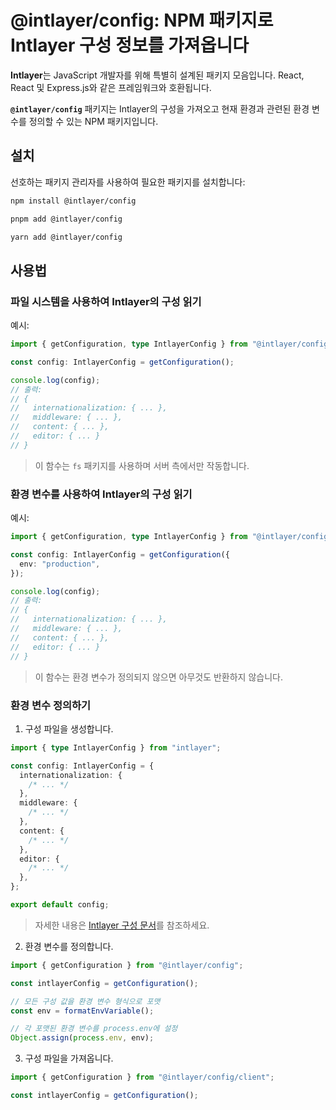 # @intlayer/config: NPM 패키지로 Intlayer 구성 정보를 가져옵니다

**Intlayer**는 JavaScript 개발자를 위해 특별히 설계된 패키지 모음입니다. React, React 및 Express.js와 같은 프레임워크와 호환됩니다.

**`@intlayer/config`** 패키지는 Intlayer의 구성을 가져오고 현재 환경과 관련된 환경 변수를 정의할 수 있는 NPM 패키지입니다.

## 설치

선호하는 패키지 관리자를 사용하여 필요한 패키지를 설치합니다:

```bash packageManager="npm"
npm install @intlayer/config
```

```bash packageManager="pnpm"
pnpm add @intlayer/config
```

```bash packageManager="yarn"
yarn add @intlayer/config
```

## 사용법

### 파일 시스템을 사용하여 Intlayer의 구성 읽기

예시:

```ts
import { getConfiguration, type IntlayerConfig } from "@intlayer/config";

const config: IntlayerConfig = getConfiguration();

console.log(config);
// 출력:
// {
//   internationalization: { ... },
//   middleware: { ... },
//   content: { ... },
//   editor: { ... }
// }
```

> 이 함수는 `fs` 패키지를 사용하며 서버 측에서만 작동합니다.

### 환경 변수를 사용하여 Intlayer의 구성 읽기

예시:

```ts
import { getConfiguration, type IntlayerConfig } from "@intlayer/config/client";

const config: IntlayerConfig = getConfiguration({
  env: "production",
});

console.log(config);
// 출력:
// {
//   internationalization: { ... },
//   middleware: { ... },
//   content: { ... },
//   editor: { ... }
// }
```

> 이 함수는 환경 변수가 정의되지 않으면 아무것도 반환하지 않습니다.

### 환경 변수 정의하기

1. 구성 파일을 생성합니다.

```ts fileName="intlayer.config.ts"
import { type IntlayerConfig } from "intlayer";

const config: IntlayerConfig = {
  internationalization: {
    /* ... */
  },
  middleware: {
    /* ... */
  },
  content: {
    /* ... */
  },
  editor: {
    /* ... */
  },
};

export default config;
```

> 자세한 내용은 [Intlayer 구성 문서](https://github.com/aymericzip/intlayer/blob/main/docs/ko/configuration.md)를 참조하세요.

2. 환경 변수를 정의합니다.

```ts
import { getConfiguration } from "@intlayer/config";

const intlayerConfig = getConfiguration();

// 모든 구성 값을 환경 변수 형식으로 포맷
const env = formatEnvVariable();

// 각 포맷된 환경 변수를 process.env에 설정
Object.assign(process.env, env);
```

3. 구성 파일을 가져옵니다.

```ts
import { getConfiguration } from "@intlayer/config/client";

const intlayerConfig = getConfiguration();
```
